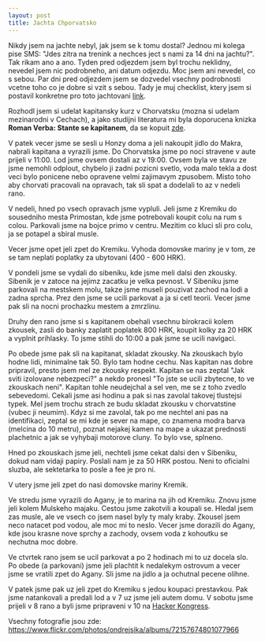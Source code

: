 ```yaml
---
layout: post
title: Jachta Chporvatsko
---
```


Nikdy jsem na jachte nebyl, jak jsem se k tomu dostal? Jednou mi kolega pise SMS: "Jdes zitra na trenink a nechces ject s nami za 14 dni na jachtu?". Tak rikam ano a ano. Tyden pred odjezdem jsem byl trochu neklidny, nevedel jsem nic podrobneho, ani datum odjezdu. Moc jsem ani nevedel, co s sebou. Par dni pred odjezdem jsem se dozvedel vsechny podrobnosti vcetne toho co je dobre si vzit s sebou. Tady je muj checklist, ktery jsem si postavil konkretne pro toto jachtovani [link](https://ondrejsika.com/others/checklists/jachta.html).




Rozhodl jsem si udelat kapitansky kurz v Chorvatsku (mozna si udelam mezinarodni v Cechach), a jako studijni literatura mi byla doporucena knizka __Roman Verba: Stante se kapitanem__, da se kopuit [zde](http://shop.t-yacht.cz/en/stante-se-kapitanem).

V patek vecer jsme se sesli u Honzy doma a jeli nakoupit jidlo do Makra, nabrali kapitana a vyrazili jsme. Do Chorvatska jsme po noci stravene v aute prijeli v 11:00. Lod jsme ovsem dostali az v 19:00. Ovsem byla ve stavu ze jsme nemohli odplout, chybelo ji zadni pozicni svetlo, voda malo tekla a dost veci bylo ponicene nebo opravene velmi zajimavym zpusobem. Misto toho aby chorvati pracovali na opravach, tak sli spat a dodelali to az v nedeli rano.

V nedeli, hned po vsech opravach jsme vypluli. Jeli jsme z Kremiku do sousedniho mesta Primostan, kde jsme potrebovali koupit colu na rum s colou. Parkovali jsme na bojce primo v centru. Mezitim co kluci sli pro colu, ja se potapel a sbiral musle.

Vecer jsme opet jeli zpet do Kremiku. Vyhoda domovske mariny je v tom, ze se tam neplati poplatky za ubytovani (400 - 600 HRK).

V pondeli jsme se vydali do sibeniku, kde jsme meli dalsi den zkousky. Sibenik je v zatoce na jejimz zacatku je velka pevnost. V Sibeniku jsme parkovali na mestskem molu, takze jsme museli pouzivat zachod na lodi a zadna sprcha. Prez den jsme se ucili parkovat a ja si cetl teorii. Vecer jsme pak sli na nocni prochazku mestem a zmrzlinu.

Druhy den rano jsme si s kapitanem obehali vsechnu birokracii kolem zkousek, zasli do banky zaplatit poplatek 800 HRK, koupit kolky za 20 HRK a vyplnit prihlasky. To jsme stihli do 10:00 a pak jsme se ucili navigaci.

Po obede jsme pak sli na kapitanat, skladat zkousky. Na zkouskach bylo hodne lidi, minimalne tak 50. Bylo tam hodne cechu. Nas kapitan nas dobre pripravil, presto jsem mel ze zkousky respekt. Kapitan se nas zeptal "Jak sviti izolovane nebezpeci?" a nekdo pronesl "To jste se ucili zbytecne, to ve zkouskach neni". Kapitan tohle neudejchal a sel ven, me se z toho zvedlo sebevedomi. Cekali jsme asi hodinu a pak si nas zavolal takovej tlustejsi typek. Mel jsem trochu strach ze budu skladat zkousku v chorvatstine (vubec ji neumim). Kdyz si me zavolal, tak po me nechtel ani pas na identifikaci, zeptal se mi kde je sever na mape, co znamena modra barva (melcina do 10 metru), poznat nejakej kamen na mape a ukazat prednosti plachetnic a jak se vyhybaji motorove cluny. To bylo vse, splneno.

Hned po zkouskach jsme jeli, nechteli jsme cekat dalsi den v Sibeniku, dokud nam vidaji papiry. Poslali nam je za 50 HRK postou. Neni to oficialni sluzba, ale sektetarka to posle a fee je pro ni.

V utery jsme jeli zpet do nasi domovske mariny Kremik.

Ve stredu jsme vyrazili do Agany, je to marina na jih od Kremiku. Znovu jsme jeli kolem Mulskeho majaku. Cestou jsme zakotvili a koupali se. Hledal jsem zas musle, ale ve vsech co jsem nasel byly ty maly kraby. Zkousel jsem neco natacet pod vodou, ale moc mi to neslo. Vecer jsme dorazili do Agany, kde jsou krasne nove sprchy a zachody, ovsem voda z kohoutku se nechutna moc dobre.

Ve ctvrtek rano jsem se ucil parkovat a po 2 hodinach mi to uz docela slo. Po obede (a parkovani) jsme jeli plachtit k nedalekym ostrovum a vecer jsme se vratili zpet do Agany. Sli jsme na jidlo a ja ochutnal pecene olihne.

V patek jsme pak uz jeli zpet do Kremiku s jedou koupaci prestavkou. Pak jsme natankovali a predali lod a v 7 uz jsme jeli autem domu. V sobotu jsme prijeli v 8 rano a byli jsme pripraveni v 10 na [Hacker Kongress](https://hcpp.cz).

Vsechny fotografie jsou zde:<br><https://www.flickr.com/photos/ondrejsika/albums/72157674801077966>

